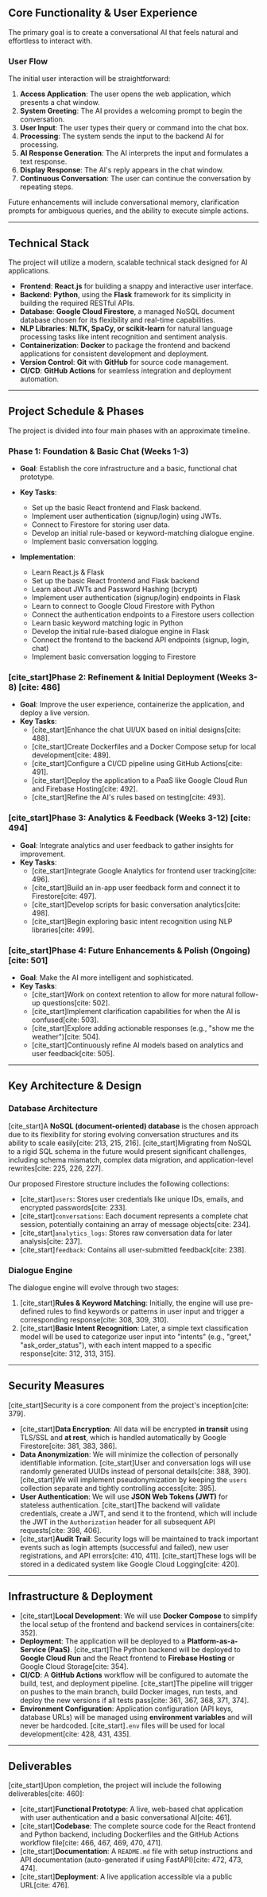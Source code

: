## Core Functionality & User Experience

The primary goal is to create a conversational AI that feels natural and effortless to interact with.

### User Flow
The initial user interaction will be straightforward:
1.  **Access Application**: The user opens the web application, which presents a chat window.
2.  **System Greeting**: The AI provides a welcoming prompt to begin the conversation.
3.  **User Input**: The user types their query or command into the chat box.
4.  **Processing**: The system sends the input to the backend AI for processing.
5.  **AI Response Generation**: The AI interprets the input and formulates a text response.
6.  **Display Response**: The AI's reply appears in the chat window.
7.  **Continuous Conversation**: The user can continue the conversation by repeating steps.

Future enhancements will include conversational memory, clarification prompts for ambiguous queries, and the ability to execute simple actions.

---

## Technical Stack

The project will utilize a modern, scalable technical stack designed for AI applications.

* **Frontend**: **React.js** for building a snappy and interactive user interface.
* **Backend**: **Python**, using the **Flask** framework for its simplicity in building the required RESTful APIs.
* **Database**: **Google Cloud Firestore**, a managed NoSQL document database chosen for its flexibility and real-time capabilities.
* **NLP Libraries**: **NLTK, SpaCy, or scikit-learn** for natural language processing tasks like intent recognition and sentiment analysis.
* **Containerization**: **Docker** to package the frontend and backend applications for consistent development and deployment.
* **Version Control**: **Git** with **GitHub** for source code management.
* **CI/CD**: **GitHub Actions** for seamless integration and deployment automation.

---

## Project Schedule & Phases

The project is divided into four main phases with an approximate timeline.

### Phase 1: Foundation & Basic Chat (Weeks 1-3) 

* **Goal**: Establish the core infrastructure and a basic, functional chat prototype.
* **Key Tasks**:
    * Set up the basic React frontend and Flask backend.
    * Implement user authentication (signup/login) using JWTs.
    * Connect to Firestore for storing user data.
    * Develop an initial rule-based or keyword-matching dialogue engine.
    * Implement basic conversation logging.
  
* **Implementation**: 
    * Learn React.js & Flask
    * Set up the basic React frontend and Flask backend
    * Learn about JWTs and Password Hashing (bcrypt)
    * Implement user authentication (signup/login) endpoints in Flask
    * Learn to connect to Google Cloud Firestore with Python
    * Connect the authentication endpoints to a Firestore users collection
    * Learn basic keyword matching logic in Python
    * Develop the initial rule-based dialogue engine in Flask
    * Connect the frontend to the backend API endpoints (signup, login, chat)
    * Implement basic conversation logging to Firestore

### [cite_start]Phase 2: Refinement & Initial Deployment (Weeks 3-8) [cite: 486]

* **Goal**: Improve the user experience, containerize the application, and deploy a live version.
* **Key Tasks**:
    * [cite_start]Enhance the chat UI/UX based on initial designs[cite: 488].
    * [cite_start]Create Dockerfiles and a Docker Compose setup for local development[cite: 489].
    * [cite_start]Configure a CI/CD pipeline using GitHub Actions[cite: 491].
    * [cite_start]Deploy the application to a PaaS like Google Cloud Run and Firebase Hosting[cite: 492].
    * [cite_start]Refine the AI's rules based on testing[cite: 493].

### [cite_start]Phase 3: Analytics & Feedback (Weeks 3-12) [cite: 494]

* **Goal**: Integrate analytics and user feedback to gather insights for improvement.
* **Key Tasks**:
    * [cite_start]Integrate Google Analytics for frontend user tracking[cite: 496].
    * [cite_start]Build an in-app user feedback form and connect it to Firestore[cite: 497].
    * [cite_start]Develop scripts for basic conversation analytics[cite: 498].
    * [cite_start]Begin exploring basic intent recognition using NLP libraries[cite: 499].

### [cite_start]Phase 4: Future Enhancements & Polish (Ongoing) [cite: 501]

* **Goal**: Make the AI more intelligent and sophisticated.
* **Key Tasks**:
    * [cite_start]Work on context retention to allow for more natural follow-up questions[cite: 502].
    * [cite_start]Implement clarification capabilities for when the AI is confused[cite: 503].
    * [cite_start]Explore adding actionable responses (e.g., "show me the weather")[cite: 504].
    * [cite_start]Continuously refine AI models based on analytics and user feedback[cite: 505].

---

## Key Architecture & Design

### Database Architecture

[cite_start]A **NoSQL (document-oriented) database** is the chosen approach due to its flexibility for storing evolving conversation structures and its ability to scale easily[cite: 213, 215, 216]. [cite_start]Migrating from NoSQL to a rigid SQL schema in the future would present significant challenges, including schema mismatch, complex data migration, and application-level rewrites[cite: 225, 226, 227].

Our proposed Firestore structure includes the following collections:
* [cite_start]`users`: Stores user credentials like unique IDs, emails, and encrypted passwords[cite: 233].
* [cite_start]`conversations`: Each document represents a complete chat session, potentially containing an array of message objects[cite: 234].
* [cite_start]`analytics_logs`: Stores raw conversation data for later analysis[cite: 237].
* [cite_start]`feedback`: Contains all user-submitted feedback[cite: 238].

### Dialogue Engine

The dialogue engine will evolve through two stages:
1.  [cite_start]**Rules & Keyword Matching**: Initially, the engine will use pre-defined rules to find keywords or patterns in user input and trigger a corresponding response[cite: 308, 309, 310].
2.  [cite_start]**Basic Intent Recognition**: Later, a simple text classification model will be used to categorize user input into "intents" (e.g., "greet," "ask_order_status"), with each intent mapped to a specific response[cite: 312, 313, 315].

---

## Security Measures

[cite_start]Security is a core component from the project's inception[cite: 379].

* [cite_start]**Data Encryption**: All data will be encrypted **in transit** using TLS/SSL and **at rest**, which is handled automatically by Google Firestore[cite: 381, 383, 386].
* **Data Anonymization**: We will minimize the collection of personally identifiable information. [cite_start]User and conversation logs will use randomly generated UUIDs instead of personal details[cite: 388, 390]. [cite_start]We will implement pseudonymization by keeping the `users` collection separate and tightly controlling access[cite: 395].
* **User Authentication**: We will use **JSON Web Tokens (JWT)** for stateless authentication. [cite_start]The backend will validate credentials, create a JWT, and send it to the frontend, which will include the JWT in the `Authorization` header for all subsequent API requests[cite: 398, 406].
* [cite_start]**Audit Trail**: Security logs will be maintained to track important events such as login attempts (successful and failed), new user registrations, and API errors[cite: 410, 411]. [cite_start]These logs will be stored in a dedicated system like Google Cloud Logging[cite: 420].

---

## Infrastructure & Deployment

* [cite_start]**Local Development**: We will use **Docker Compose** to simplify the local setup of the frontend and backend services in containers[cite: 352].
* **Deployment**: The application will be deployed to a **Platform-as-a-Service (PaaS)**. [cite_start]The Python backend will be deployed to **Google Cloud Run** and the React frontend to **Firebase Hosting** or Google Cloud Storage[cite: 354].
* **CI/CD**: A **GitHub Actions** workflow will be configured to automate the build, test, and deployment pipeline. [cite_start]The pipeline will trigger on pushes to the main branch, build Docker images, run tests, and deploy the new versions if all tests pass[cite: 361, 367, 368, 371, 374].
* **Environment Configuration**: Application configuration (API keys, database URLs) will be managed using **environment variables** and will never be hardcoded. [cite_start]`.env` files will be used for local development[cite: 428, 431, 435].

---

## Deliverables

[cite_start]Upon completion, the project will include the following deliverables[cite: 460]:

* [cite_start]**Functional Prototype**: A live, web-based chat application with user authentication and a basic conversational AI[cite: 461].
* [cite_start]**Codebase**: The complete source code for the React frontend and Python backend, including Dockerfiles and the GitHub Actions workflow file[cite: 466, 467, 469, 470, 471].
* [cite_start]**Documentation**: A `README.md` file with setup instructions and API documentation (auto-generated if using FastAPI)[cite: 472, 473, 474].
* [cite_start]**Deployment**: A live application accessible via a public URL[cite: 476].